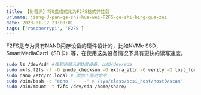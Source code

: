 ```yaml
---
title: 【树莓派】将U盘格式化为F2FS格式并挂载
urlname: jiang-U-pan-ge-shi-hua-wei-F2FS-ge-shi-bing-gua-zai
date: 2023-01-12 23:08:01
tags: ['raspberrypi', 'F2FS']
---
```

F2FS是专为具有NAND闪存设备的硬件设计的，比如NVMe SSD，SmartMediaCard（SD卡）等，在使用这类设备情况下具有更快的读写速度。
```bash
sudo ls /dev/sd* #找到刚插入的U盘设备，比如/dev/sda
sudo mkfs.f2fs -f -O inode_checksum -O extra_attr -O verity -O lost_found /dev/sda
sudo nano /etc/rc.local # 添加下面的命令
sudo /bin/bash -c "echo '- - -' > /sys/class/scsi_host/host0/scan"
sudo /bin/mount -t f2fs /dev/sda /home/share/
```